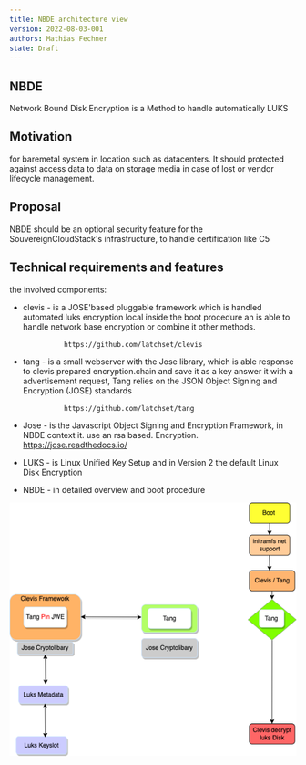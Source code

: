 ```yaml
---
title: NBDE architecture view
version: 2022-08-03-001
authors: Mathias Fechner
state: Draft
---
```


## NBDE

Network Bound Disk Encryption is a Method to handle automatically LUKS

## Motivation

for baremetal system in location such as datacenters. It should protected
against access data to data on storage media in case of lost or vendor lifecycle management.

## Proposal

NBDE should be an optional security feature for the SouvereignCloudStack's infrastructure,
to handle certification like C5

## Technical requirements and features

the involved components:

- clevis - is a JOSE'based pluggable framework which is handled automated luks encryption local
    inside the boot procedure an is able to handle network base encryption or combine it
    other methods.

                https://github.com/latchset/clevis

- tang - is a small webserver with the Jose library, which is able response to clevis prepared
    encryption.chain and save it as a key answer it with a advertisement request, Tang
    relies on the JSON Object Signing and Encryption (JOSE) standards

                https://github.com/latchset/tang

- Jose - is the Javascript Object Signing and Encryption Framework, in NBDE context it.
    use an rsa based. Encryption.
    <https://jose.readthedocs.io/>

- LUKS - is Linux Unified Key Setup and in Version 2 the default Linux Disk Encryption

- NBDE - in detailed overview and boot procedure

![Release Versioning Example](nbde.png)
